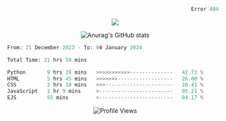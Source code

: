 ```python
                                                            Error 404   :(
```

<p align="center">
  <a href="https://skillicons.dev">
    <img src="https://skillicons.dev/icons?i=py,ts,rust,java" />
  </a>
</p>

<p align="center">
  <img alt="Anurag's GitHub stats" src="https://github-readme-stats.vercel.app/api?username=Kernel-rb&show_icons=true&theme=tokyonight">
</p>



<!--START_SECTION:waka-->

```python
From: 21 December 2023 - To: 04 January 2024

Total Time: 21 hrs 58 mins

Python       9 hrs 28 mins   >>>>>>>>>>>--------------   42.73 %
HTML         5 hrs 45 mins   >>>>>>>------------------   26.00 %
CSS          2 hrs 18 mins   >>>----------------------   10.41 %
JavaScript   1 hr 9 mins     >------------------------   05.21 %
EJS          55 mins         >------------------------   04.17 %
```

<!--END_SECTION:waka-->


<div align="center">
  <img src="https://komarev.com/ghpvc/?username=Kernel-rb&label=PROFILE+VIEWS" alt="Profile Views">
</div>
